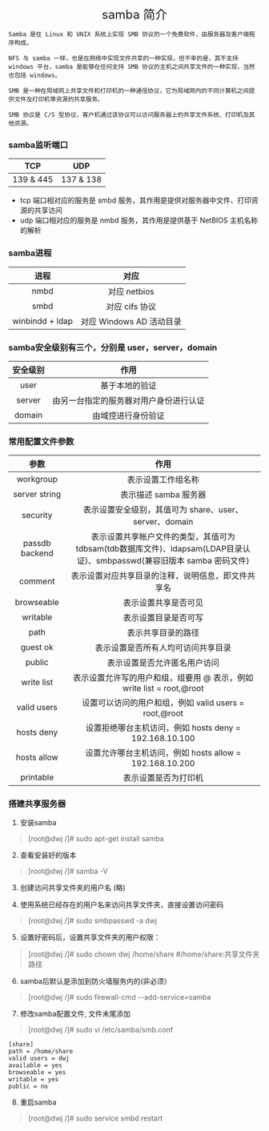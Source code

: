 
<font size=5><p align="center">samba 简介</p></font>
```
Samba 是在 Linux 和 UNIX 系统上实现 SMB 协议的一个免费软件，由服务器及客户端程序构成。

NFS 与 samba 一样，也是在网络中实现文件共享的一种实现，但不幸的是，其不支持 windows 平台，samba 是能够在任何支持 SMB 协议的主机之间共享文件的一种实现，当然也包括 windows。

SMB 是一种在局域网上共享文件和打印机的一种通信协议，它为局域网内的不同计算机之间提供文件及打印机等资源的共享服务。

SMB 协议是 C/S 型协议，客户机通过该协议可以访问服务器上的共享文件系统、打印机及其他资源。
```

### samba监听端口

|<center> TCP </center>|<center>UDP</center>|
|:----------:|:--------:|
| 139 & 445|	137 & 138 |

* tcp 端口相对应的服务是 smbd 服务，其作用是提供对服务器中文件、打印资源的共享访问
* udp 端口相对应的服务是 nmbd 服务，其作用是提供基于 NetBIOS 主机名称的解析

### samba进程

|<center>进程</center>|<center>对应</center>|
|:----------:|:--------:|
|  nmbd	     |对应 netbios|
|  smbd	     |对应 cifs 协议|
|  winbindd + ldap	|对应 Windows AD 活动目录|

### samba安全级别有三个，分别是 user，server，domain

|<center>安全级别</center>|<center>作用</center>|
|:----------:|:--------:|
|   user	   | 基于本地的验证 |
|   server	 | 由另一台指定的服务器对用户身份进行认证 |
|   domain	 | 由域控进行身份验证 |

### 常用配置文件参数
|<center>参数</center>|<center>作用</center>|
|:----------:|:--------:|
|workgroup	 | 表示设置工作组名称 |
|server string | 	表示描述 samba 服务器 |
|security |	表示设置安全级别，其值可为 share、user、server、domain |
|passdb backend	 |  表示设置共享帐户文件的类型，其值可为 tdbsam(tdb数据库文件)、ldapsam(LDAP目录认证)、smbpasswd(兼容旧版本 samba 密码文件) |
|comment	 |  表示设置对应共享目录的注释，说明信息，即文件共享名 |
|browseable	 |  表示设置共享是否可见 |
|writable	 |  表示设置目录是否可写 |
|path	 |  表示共享目录的路径 |
|guest ok	 |  表示设置是否所有人均可访问共享目录 |
|public	 |  表示设置是否允许匿名用户访问 |
|write list	 |  表示设置允许写的用户和组，组要用 @ 表示，例如 write list = root,@root |
|valid users	 |  设置可以访问的用户和组，例如 valid users = root,@root |
|hosts deny	 |  设置拒绝哪台主机访问，例如 hosts deny = 192.168.10.100 |
|hosts allow	 |  设置允许哪台主机访问，例如 hosts allow = 192.168.10.200 |
|printable	 |  表示设置是否为打印机 |

### 搭建共享服务器
1. 安装samba
>[root@dwj /]# sudo apt-get install samba

2. 查看安装好的版本
>[root@dwj /]# samba -V

3. 创建访问共享文件夹的用户名 (略)

4. 使用系统已经存在的用户名来访问共享文件夹，直接设置访问密码
>[root@dwj /]# sudo smbpasswd -a dwj

5. 设置好密码后，设置共享文件夹的用户权限：
>[root@dwj /]# sudo chown dwj /home/share  #/home/share:共享文件夹路径

6. samba后默认是添加到防火墙服务内的(非必须）
>[root@dwj /]# sudo firewall-cmd --add-service=samba

7. 修改samba配置文件, 文件末尾添加
>[root@dwj /]# sudo vi /etc/samba/smb.conf
```shell
[share]
path = /home/share
valid users = dwj
available = yes
browseable = yes
writable = yes
public = no
```

8. 重启samba
>[root@dwj /]# sudo service smbd restart
